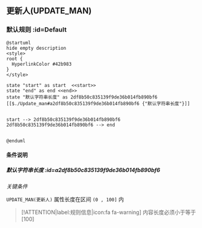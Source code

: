 ## 更新人(UPDATE_MAN) <!-- {docsify-ignore-all} -->

   

### 默认规则 :id=Default

```plantuml
@startuml
hide empty description
<style>
root {
  HyperlinkColor #42b983
}
</style>

state "start" as start  <<start>>
state "end" as end <<end>>
state "默认字符串长度" as 2df8b50c835139f9de36b014fb890bf6 [[$./Update_man#a2df8b50c835139f9de36b014fb890bf6 {"默认字符串长度"}]]


start --> 2df8b50c835139f9de36b014fb890bf6 
2df8b50c835139f9de36b014fb890bf6 --> end 


@enduml
```

#### 条件说明

##### 默认字符串长度 :id=a2df8b50c835139f9de36b014fb890bf6


*关键条件*


`UPDATE_MAN(更新人)` 属性长度在区间 `(0 , 100]` 内

> [!ATTENTION|label:规则信息|icon:fa fa-warning]
> 内容长度必须小于等于[100]







